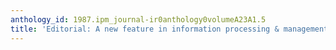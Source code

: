 ```yaml
---
anthology_id: 1987.ipm_journal-ir0anthology0volumeA23A1.5
title: 'Editorial: A new feature in information processing & management'
---
```

